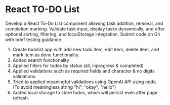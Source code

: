 # React TO-DO List

Develop a React To-Do List component allowing task addition, removal, and completion marking. Validate task input, display tasks dynamically, and offer optional sorting, filtering, and localStorage integration. Submit code on Git with brief testing guidance.

1. Create todolist app with add new todo item, edit item, delete item, and mark item as done functionality.
2. Added search functionality
3. Applied filters for todos by status (all, inprogress & completed)
4. Applied validations such as required fields and character & no digits validations.
5. Tried to applied meaningful validations using OpenAI API using node.
    (To avoid meaningless string "hi", "okay", "hello")
6. Added local storage to store todos, which will persist even after page refresh.

